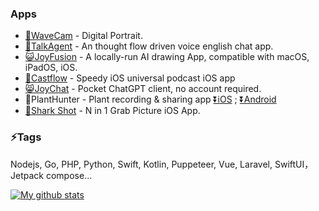 
### Apps	
* [🌊WaveCam](https://apps.apple.com/us/app/wavecam-digital-portrait/id6478093469) - Digital Portrait.	
* [👩TalkAgent](https://apps.apple.com/app/id6472412023) - An thought flow driven voice english chat app.	
* [😺JoyFusion](https://apps.apple.com/app/id1572179241) - A locally-run AI drawing App, compatible with macOS, iPadOS, iOS.	
* [🎵Castflow](https://apps.apple.com/app/id1572179241) - Speedy iOS universal podcast iOS app	
* [😸JoyChat](https://apps.apple.com/app/joychat-pocket-ai-chat/id6446176892) - Pocket ChatGPT client, no account required.	
* 🌵PlantHunter - Plant recording & sharing app [⏬iOS](https://apps.apple.com/us/app/id1610134206) ; [⏬Android](https://play.google.com/store/apps/details?id=com.planthunter.app)	
* [🦈Shark Shot](https://apps.apple.com/app/id1590075896) - N in 1 Grab Picture iOS App.	

### ⚡Tags	
Nodejs, Go, PHP, Python, Swift, Kotlin, Puppeteer, Vue, Laravel, SwiftUI，Jetpack compose...

<a href="https://github.com/anuraghazra/github-readme-stats">
  <img align="center" src="https://github-readme-stats.anuraghazra1.vercel.app/api?username=jiangdi0924&layout=compact&show_icons=true&line_height=27&count_private=true" alt="My github stats" />

</a>  


<!--
**jiangdi0924/jiangdi0924** is a ✨ _special_ ✨ repository because its `README.md` (this file) appears on your GitHub profile.

[![ReadMe Card](https://github-readme-stats.vercel.app/api/pin/?username=jiangdi0924&repo=github-readme-stats)](https://github.com/jiangdi0924/github-readme-stats)

Here are some ideas to get you started:

- 🔭 I’m currently working on ...
- 🌱 I’m currently learning ...
- 👯 I’m looking to collaborate on ...
- 🤔 I’m looking for help with ...
- 💬 Ask me about ...
- 📫 How to reach me: ...
- 😄 Pronouns: ...
- ⚡ Fun fact: ...
-->
